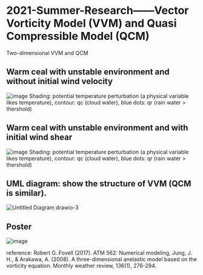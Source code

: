 # 2021-Summer-Research——Vector Vorticity Model (VVM) and Quasi Compressible Model (QCM)
Two-dimensional VVM and QCM

## Warm ceal with unstable environment and without initial wind velocity
![image](https://github.com/Aaron-Hsieh-0129/2021-Summer-Research/blob/main/vvm2d/result/EX2.gif) 
Shading: potential temperature perturbation (a physical variable likes temperature), contour: qc (cloud water), blue dots: qr (rain water > thershold)

## Warm ceal with unstable environment and with initial wind shear
![image](https://github.com/Aaron-Hsieh-0129/2021-Summer-Research/blob/main/vvm2d/result/EX3.gif) 
Shading: potential temperature perturbation (a physical variable likes temperature), contour: qc (cloud water), blue dots: qr (rain water > thershold)

## UML diagram: show the structure of VVM (QCM is similar).
![Untitled Diagram drawio-3](https://user-images.githubusercontent.com/59785770/133662562-ca59eafb-3228-405c-a20c-511c5e1d773b.png)

## Poster
![image](https://github.com/Aaron-Hsieh-0129/2021-Summer-Research/blob/main/Poster.jpg)

reference: Robert G. Fovell (2017). ATM 562: Numerical modeling, Jung, J. H., & Arakawa, A. (2008). A three-dimensional anelastic model based on the vorticity equation. Monthly weather review, 136(1), 276-294.
